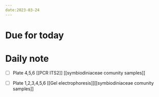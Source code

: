 ```yaml
---
date:2023-03-24
---
```


# Due for today 



# Daily note 

- [ ] Plate 4,5,6 [[PCR ITS2]] [[symbiodiniaceae comunity samples]]


- [ ] Plate 1,2,3,4,5,6 [[Gel electrophoresis]][[symbiodiniaceae comunity samples]]
